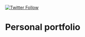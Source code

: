 [![Twitter Follow](https://img.shields.io/twitter/follow/markus_acar?style=social)](https://twitter.com/intent/follow?screen_name=markus_acar)

# Personal portfolio


